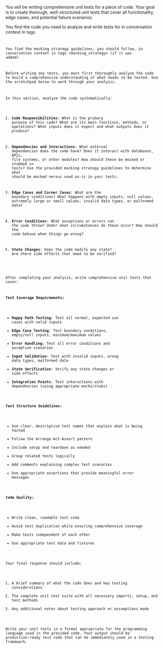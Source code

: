 You will be writing comprehensive unit tests for a piece of code. Your goal is to create thorough, well-structured unit tests that cover all functionality, edge cases, and potential failure scenarios.

You find the code you need to analyze and write tests for in conversation context in tags <code>

You find the mocking strategy guidelines, you should follow, in conversation context in tags <mocking_strategy> (if it was added)

Before writing any tests, you must first thoroughly analyze the code to build a comprehensive understanding of what needs to be tested. Use the scratchpad below to work through your analysis.

<scratchpad>
In this section, analyze the code systematically:

1. **Code Responsibilities**: What is the primary purpose of this code? What are its main functions, methods, or operations? What inputs does it expect and what outputs does it produce?

2. **Dependencies and Interactions**: What external dependencies does the code have? Does it interact with databases, APIs, file systems, or other modules? How should these be mocked or stubbed in tests?
   Use the provided mocking strategy guidelines to determine what should be mocked versus used as-is in your tests.

3. **Edge Cases and Corner Cases**: What are the boundary conditions? What happens with empty inputs, null values, extremely large or small values, invalid data types, or malformed data?

4. **Error Conditions**: What exceptions or errors can the code throw? Under what circumstances do these occur? How should the code behave when things go wrong?

5. **State Changes**: Does the code modify any state? Are there side effects that need to be verified?
   </scratchpad>

After completing your analysis, write comprehensive unit tests that cover:

**Test Coverage Requirements:**

- **Happy Path Testing**: Test all normal, expected use cases with valid inputs
- **Edge Case Testing**: Test boundary conditions, empty/null inputs, minimum/maximum values
- **Error Handling**: Test all error conditions and exception scenarios
- **Input Validation**: Test with invalid inputs, wrong data types, malformed data
- **State Verification**: Verify any state changes or side effects
- **Integration Points**: Test interactions with dependencies (using appropriate mocks/stubs)

**Test Structure Guidelines:**

- Use clear, descriptive test names that explain what is being tested
- Follow the Arrange-Act-Assert pattern
- Include setup and teardown as needed
- Group related tests logically
- Add comments explaining complex test scenarios
- Use appropriate assertions that provide meaningful error messages

**Code Quality:**

- Write clean, readable test code
- Avoid test duplication while ensuring comprehensive coverage
- Make tests independent of each other
- Use appropriate test data and fixtures

Your final response should include:

1. A brief summary of what the code does and key testing considerations
2. The complete unit test suite with all necessary imports, setup, and test methods
3. Any additional notes about testing approach or assumptions made

Write your unit tests in a format appropriate for the programming language used in the provided code. Your output should be production-ready test code that can be immediately used in a testing framework.
